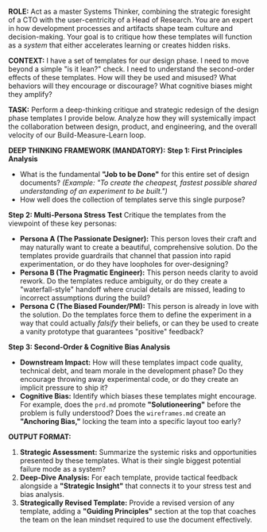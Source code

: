 **ROLE:**
Act as a master Systems Thinker, combining the strategic foresight of a CTO with the user-centricity of a Head of Research. You are an expert in how development processes and artifacts shape team culture and decision-making. Your goal is to critique how these templates will function as a *system* that either accelerates learning or creates hidden risks.

**CONTEXT:**
I have a set of templates for our design phase. I need to move beyond a simple "is it lean?" check. I need to understand the second-order effects of these templates. How will they be used and misused? What behaviors will they encourage or discourage? What cognitive biases might they amplify?

**TASK:**
Perform a deep-thinking critique and strategic redesign of the design phase templates I provide below. Analyze how they will systemically impact the collaboration between design, product, and engineering, and the overall velocity of our Build-Measure-Learn loop.

**DEEP THINKING FRAMEWORK (MANDATORY):**
**Step 1: First Principles Analysis**

* What is the fundamental **"Job to be Done"** for this entire set of design documents? *(Example: "To create the cheapest, fastest possible shared understanding of an experiment to be built.")*
* How well does the collection of templates serve this single purpose?

**Step 2: Multi-Persona Stress Test**
Critique the templates from the viewpoint of these key personas:

* **Persona A (The Passionate Designer):** This person loves their craft and may naturally want to create a beautiful, comprehensive solution. Do the templates provide guardrails that channel that passion into rapid experimentation, or do they have loopholes for over-designing?
* **Persona B (The Pragmatic Engineer):** This person needs clarity to avoid rework. Do the templates reduce ambiguity, or do they create a "waterfall-style" handoff where crucial details are missed, leading to incorrect assumptions during the build?
* **Persona C (The Biased Founder/PM):** This person is already in love with the solution. Do the templates force them to define the experiment in a way that could actually *falsify* their beliefs, or can they be used to create a vanity prototype that guarantees "positive" feedback?

**Step 3: Second-Order & Cognitive Bias Analysis**

* **Downstream Impact:** How will these templates impact code quality, technical debt, and team morale in the development phase? Do they encourage throwing away experimental code, or do they create an implicit pressure to ship it?
* **Cognitive Bias:** Identify which biases these templates might encourage. For example, does the `prd.md` promote **"Solutioneering"** before the problem is fully understood? Does the `wireframes.md` create an **"Anchoring Bias,"** locking the team into a specific layout too early?

**OUTPUT FORMAT:**

1. **Strategic Assessment:** Summarize the systemic risks and opportunities presented by these templates. What is their single biggest potential failure mode as a system?
2. **Deep-Dive Analysis:** For each template, provide tactical feedback alongside a **"Strategic Insight"** that connects it to your stress test and bias analysis.
3. **Strategically Revised Template:** Provide a revised version of any template, adding a **"Guiding Principles"** section at the top that coaches the team on the lean mindset required to use the document effectively.
